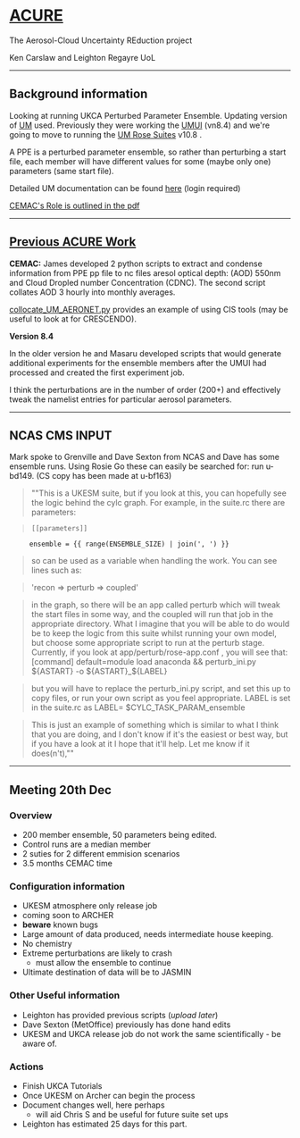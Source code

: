 # [ACURE](https://gtr.ukri.org/projects?ref=NE%2FP013406%2F1) #

The Aerosol-Cloud Uncertainty REduction project

Ken Carslaw and Leighton Regayre UoL

<hr>

## Background information ##

Looking at running UKCA Perturbed Parameter Ensemble. Updating version of [UM](http://cms.ncas.ac.uk/wiki/UM) used. Previously they were working the [UMUI](http://cms.ncas.ac.uk/wiki/UM/RunningUMOnArcher) (vn8.4) and we're going
to move to running the [UM Rose Suites](http://cms.ncas.ac.uk/wiki/RoseCylc) v10.8 .

A PPE is a perturbed parameter ensemble, so rather than perturbing a
start file, each member will have different values for some (maybe
only one) parameters (same start file).

Detailed UM documentation can be found [here](https://code.metoffice.gov.uk/doc/um/latest/umdp.html) (login required)

[CEMAC's Role is outlined in the pdf](https://github.com/cemachelen/Work_Notes/blob/master/ACURE/CEMAC_priorities_for_ACURE_v2_1-1.pdf)

<hr>

## [Previous ACURE Work](https://github.com/cemac/A-CURE) ##


**CEMAC:**
James developed 2 python scripts to extract and condense information from PPE
pp file to nc files aresol optical depth: (AOD) 550nm and Cloud Dropled number
Concentration (CDNC). The second script collates AOD 3 hourly into monthly averages.

[collocate_UM_AERONET.py](https://github.com/cemac/A-CURE/blob/master/Python/collocate_UM_AERONET.py) provides an example of using CIS tools (may be useful to look at for CRESCENDO).

**Version 8.4**

In the older version he and Masaru developed scripts that would generate
additional experiments for the ensemble members after the UMUI had
processed and created the first experiment job.

I think the perturbations are in the number of order (200+) and
effectively tweak the namelist entries for particular aerosol parameters.

<hr>

## NCAS CMS INPUT ##

Mark spoke to Grenville and Dave Sexton from NCAS and Dave has some ensemble runs. Using Rosie Go
these can easily be searched for: run u-bd149. (CS copy has been made at u-bf163)

>""This is a UKESM suite, but if you look at this, you
can hopefully see the logic behind the cylc graph. For example, in the
suite.rc there are parameters:

>     [[parameters]]
         ensemble = {{ range(ENSEMBLE_SIZE) | join(', ') }}

>so <ensemble> can be used as a variable when handling the work. You can
see lines such as:

>'recon => perturb<ensemble> => coupled<ensemble>'

>in the graph, so there will be an app called perturb which will tweak
the start files in some way, and the coupled<ensemble> will run that job
in the appropriate directory. What I imagine that you will be able to do
would be to keep the logic from this suite whilst running your own
model, but choose some appropriate script to run at the perturb stage.
Currently, if you look at app/perturb/rose-app.conf , you will see that:
[command]
>default=module load anaconda && perturb_ini.py ${ASTART} -o
${ASTART}_${LABEL}

>but you will have to replace the perturb_ini.py script, and set this up
to copy files, or run your own script as you feel appropriate. LABEL is
set in the suite.rc as LABEL= $CYLC_TASK_PARAM_ensemble

>This is just an example of something which is similar to what I think
that you are doing, and I don't know if it's the easiest or best way,
but if you have a look at it I hope that it'll help. Let me know if it
does(n't),""

<hr>

## Meeting 20th Dec ##

### Overview ###

* 200 member ensemble, 50 parameters being edited.
* Control runs are a median member
* 2 suties for 2 different emmision scenarios
* 3.5 months CEMAC time

### Configuration information ###

* UKESM atmosphere only release job
 * coming soon to ARCHER
 * **beware** known bugs
* Large amount of data produced, needs intermediate house keeping.
* No chemistry
* Extreme perturbations are likely to crash
  * must allow the ensemble to continue
* Ultimate destination of data will be to JASMIN

### Other Useful information ###

* Leighton has provided previous scripts (*upload later*)
* Dave Sexton (MetOffice) previously has done hand edits
* UKESM and UKCA release job do not work the same scientifically - be aware of.

### Actions ###

* Finish UKCA Tutorials
* Once UKESM on Archer can begin the process
* Document changes well, here perhaps
  * will aid Chris S and be useful for future suite set ups
* Leighton has estimated 25 days for this part.
